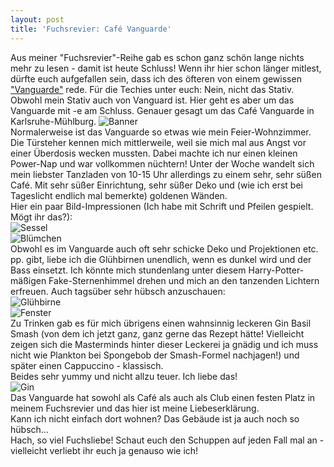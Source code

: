 ```yaml
---
layout: post
title: 'Fuchsrevier: Café Vanguarde'
---
```


Aus meiner "Fuchsrevier"-Reihe gab es schon ganz schön lange nichts mehr zu lesen - damit ist heute Schluss!
Wenn ihr hier schon länger mitlest, dürfte euch aufgefallen sein, dass ich des öfteren von einem gewissen ["Vanguarde"](http://vanguar.de/) rede. Für die Techies unter euch: Nein, nicht das Stativ. Obwohl mein Stativ auch von Vanguard ist. 
Hier geht es aber um das Vanguarde mit -e am Schluss. Genauer gesagt um das Café Vanguarde in Karlsruhe-Mühlburg.
![Banner](http://farm4.staticflickr.com/3733/13244724415_34cf0433a1_c.jpg)  
Normalerweise ist das Vanguarde so etwas wie mein Feier-Wohnzimmer. Die Türsteher kennen mich mittlerweile, weil sie mich mal aus Angst vor einer Überdosis wecken mussten. Dabei machte ich nur einen kleinen Power-Nap und war vollkommen nüchtern! 
Unter der Woche wandelt sich mein liebster Tanzladen von 10-15 Uhr allerdings zu einem sehr, sehr süßen Café. Mit sehr süßer Einrichtung, sehr süßer Deko und (wie ich erst bei Tageslicht endlich mal bemerkte) goldenen Wänden.  
Hier ein paar Bild-Impressionen (Ich habe mit Schrift und Pfeilen gespielt. Mögt ihr das?):  
![Sessel](http://farm4.staticflickr.com/3769/13244867783_588b00117c_c.jpg)  
![Blümchen](http://farm8.staticflickr.com/7440/13068464235_aa2c927215_c.jpg)  
Obwohl es im Vanguarde auch oft sehr schicke Deko und Projektionen etc. pp. gibt, liebe ich die Glühbirnen unendlich, wenn es dunkel wird und der Bass einsetzt. Ich könnte mich stundenlang unter diesem Harry-Potter-mäßigen Fake-Sternenhimmel drehen und mich an den tanzenden Lichtern erfreuen. Auch tagsüber sehr hübsch anzuschauen:  
![Glühbirne](http://farm8.staticflickr.com/7275/13244871383_e24649dd41_c.jpg)  
![Fenster](http://farm3.staticflickr.com/2639/13068578103_a0917c4c14_c.jpg)  
Zu Trinken gab es für mich übrigens einen wahnsinnig leckeren Gin Basil Smash (von dem ich jetzt ganz, ganz gerne das Rezept hätte! Vielleicht zeigen sich die Masterminds hinter dieser Leckerei ja gnädig und ich muss nicht wie Plankton bei Spongebob der Smash-Formel nachjagen!) und später einen Cappuccino - klassisch.  
Beides sehr yummy und nicht allzu teuer. Ich liebe das!  
![Gin](http://farm8.staticflickr.com/7160/13244721315_ec8afc4bb7_c.jpg)  
Das Vanguarde hat sowohl als Café als auch als Club einen festen Platz in meinem Fuchsrevier und das hier ist meine Liebeserklärung.  
Kann ich nicht einfach dort wohnen? Das Gebäude ist ja auch noch so hübsch...  
Hach, so viel Fuchsliebe! Schaut euch den Schuppen auf jeden Fall mal an - vielleicht verliebt ihr euch ja genauso wie ich!
